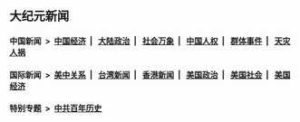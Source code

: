 ## 大纪元新闻

#### 中国新闻 &nbsp;>&nbsp; [中国经济](indexes/ncid283/README.md?03290045) &nbsp;| &nbsp; [大陆政治](indexes/ncid277/README.md?03290045) &nbsp;| &nbsp; [社会万象](indexes/ncid282/README.md?03290045) &nbsp;| &nbsp; [中国人权](indexes/ncid278/README.md?03290045) &nbsp;| &nbsp; [群体事件](indexes/ncid279/README.md?03290045) &nbsp;| &nbsp; [天灾人祸](indexes/ncid280/README.md?03290045)

#### 国际新闻 &nbsp;>&nbsp; [美中关系](indexes/nf1412576/README.md?03290045) &nbsp;| &nbsp; [台湾新闻](indexes/ncid1349361/README.md?03290045) &nbsp;| &nbsp; [香港新闻](indexes/ncid1349362/README.md?03290045) &nbsp;| &nbsp; [美国政治](indexes/ncid1078159/README.md?03290045) &nbsp;| &nbsp; [美国社会](indexes/ncid1078160/README.md?03290045) &nbsp;| &nbsp; [美国经济](indexes/ncid1078158/README.md?03290045)

#### 特别专题 &nbsp;>&nbsp; [中共百年历史](https://github.com/epoch-news/epoch-special/blob/master/README.md?03290045)  
